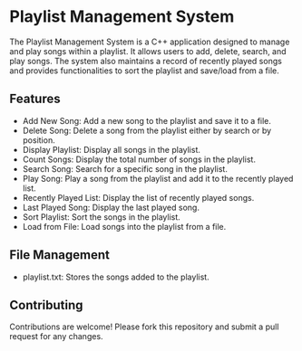 
# Playlist Management System

The Playlist Management System is a C++ application designed to manage and play songs within a playlist. It allows users to add, delete, search, and play songs. The system also maintains a record of recently played songs and provides functionalities to sort the playlist and save/load from a file.


## Features

- Add New Song: Add a new song to the playlist and save it to a file.
- Delete Song: Delete a song from the playlist either by search or by position.
- Display Playlist: Display all songs in the playlist.
- Count Songs: Display the total number of songs in the playlist.
- Search Song: Search for a specific song in the playlist.
- Play Song: Play a song from the playlist and add it to the recently played list.
- Recently Played List: Display the list of recently played songs.
- Last Played Song: Display the last played song.
- Sort Playlist: Sort the songs in the playlist.
- Load from File: Load songs into the playlist from a file.

## File Management

- playlist.txt: Stores the songs added to the playlist.


## Contributing

Contributions are welcome! Please fork this repository and submit a pull request for any changes.

